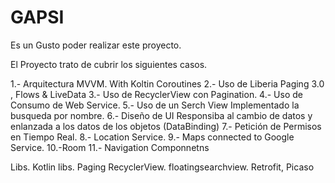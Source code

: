 # GAPSI

Es un Gusto poder realizar este proyecto.

El Proyecto trato de cubrir los siguientes casos.

1.- Arquitectura MVVM. With Koltin Coroutines
2.- Uso de Liberia Paging 3.0 , Flows  & LiveData
3.- Uso de RecyclerView con Pagination. 
4.- Uso de Consumo de Web Service. 
5.- Uso de un Serch View Implementado la busqueda por nombre. 
6.- Diseño de UI Responsiba al cambio de datos y enlanzada a los datos de los objetos (DataBinding)
7.- Petición de Permisos en Tiempo Real.
8.- Location Service.
9.- Maps connected to Google Service.
10.-Room
11.- Navigation Componnetns


Libs. 
Kotlin libs.
Paging
RecyclerView.
floatingsearchview. 
Retrofit, 
Picaso

